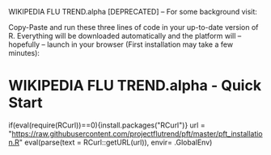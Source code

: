 WIKIPEDIA FLU TREND.alpha [DEPRECATED] – For some background visit:

Copy-Paste and run these three lines of code in your up-to-date version of R.  Everything will be downloaded automatically and the platform will – hopefully – launch in your browser (First installation may take a few minutes):

# WIKIPEDIA FLU TREND.alpha - Quick Start
if(eval(require(RCurl))==0){install.packages("RCurl")}
url = "https://raw.githubusercontent.com/projectflutrend/pft/master/pft_installation.R"
eval(parse(text = RCurl::getURL(url)), envir= .GlobalEnv)
